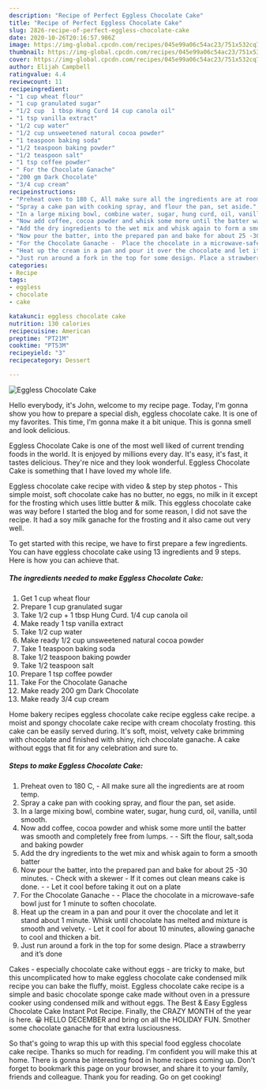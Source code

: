 ```yaml
---
description: "Recipe of Perfect Eggless Chocolate Cake"
title: "Recipe of Perfect Eggless Chocolate Cake"
slug: 2826-recipe-of-perfect-eggless-chocolate-cake
date: 2020-10-26T20:16:57.986Z
image: https://img-global.cpcdn.com/recipes/045e99a06c54ac23/751x532cq70/eggless-chocolate-cake-recipe-main-photo.jpg
thumbnail: https://img-global.cpcdn.com/recipes/045e99a06c54ac23/751x532cq70/eggless-chocolate-cake-recipe-main-photo.jpg
cover: https://img-global.cpcdn.com/recipes/045e99a06c54ac23/751x532cq70/eggless-chocolate-cake-recipe-main-photo.jpg
author: Elijah Campbell
ratingvalue: 4.4
reviewcount: 11
recipeingredient:
- "1 cup wheat flour"
- "1 cup granulated sugar"
- "1/2 cup  1 tbsp Hung Curd 14 cup canola oil"
- "1 tsp vanilla extract"
- "1/2 cup water"
- "1/2 cup unsweetened natural cocoa powder"
- "1 teaspoon baking soda"
- "1/2 teaspoon baking powder"
- "1/2 teaspoon salt"
- "1 tsp coffee powder"
- " For the Chocolate Ganache"
- "200 gm Dark Chocolate"
- "3/4 cup cream"
recipeinstructions:
- "Preheat oven to 180 C, All make sure all the ingredients are at room temp."
- "Spray a cake pan with cooking spray, and flour the pan, set aside."
- "In a large mixing bowl, combine water, sugar, hung curd, oil, vanilla, until smooth."
- "Now add coffee, cocoa powder and whisk some more until the batter was smooth and completely free from lumps.  Sift the flour, salt,soda and baking powder"
- "Add the dry ingredients to the wet mix and whisk again to form a smooth batter"
- "Now pour the batter, into the prepared pan and bake for about 25 -30 minutes. Check with a skewer  If it comes out clean means cake is done.   Let it cool before taking it out on a plate"
- "For the Chocolate Ganache -  Place the chocolate in a microwave-safe bowl just for 1 minute to soften chocolate."
- "Heat up the cream in a pan and pour it over the chocolate and let it stand about 1 minute. Whisk until chocolate has melted and mixture is smooth and velvety. Let it cool for about 10 minutes, allowing ganache to cool and thicken a bit."
- "Just run around a fork in the top for some design. Place a strawberry and it’s done"
categories:
- Recipe
tags:
- eggless
- chocolate
- cake

katakunci: eggless chocolate cake 
nutrition: 130 calories
recipecuisine: American
preptime: "PT21M"
cooktime: "PT53M"
recipeyield: "3"
recipecategory: Dessert

---
```



![Eggless Chocolate Cake](https://img-global.cpcdn.com/recipes/045e99a06c54ac23/751x532cq70/eggless-chocolate-cake-recipe-main-photo.jpg)

Hello everybody, it's John, welcome to my recipe page. Today, I'm gonna show you how to prepare a special dish, eggless chocolate cake. It is one of my favorites. This time, I'm gonna make it a bit unique. This is gonna smell and look delicious.

Eggless Chocolate Cake is one of the most well liked of current trending foods in the world. It is enjoyed by millions every day. It's easy, it's fast, it tastes delicious. They're nice and they look wonderful. Eggless Chocolate Cake is something that I have loved my whole life.

Eggless chocolate cake recipe with video &amp; step by step photos - This simple moist, soft chocolate cake has no butter, no eggs, no milk in it except for the frosting which uses little butter &amp; milk. This eggless chocolate cake was way before I started the blog and for some reason, I did not save the recipe. It had a soy milk ganache for the frosting and it also came out very well.


To get started with this recipe, we have to first prepare a few ingredients. You can have eggless chocolate cake using 13 ingredients and 9 steps. Here is how you can achieve that.

<!--inarticleads1-->

##### The ingredients needed to make Eggless Chocolate Cake:

1. Get 1 cup wheat flour
1. Prepare 1 cup granulated sugar
1. Take 1/2 cup + 1 tbsp Hung Curd. 1/4 cup canola oil
1. Make ready 1 tsp vanilla extract
1. Take 1/2 cup water
1. Make ready 1/2 cup unsweetened natural cocoa powder
1. Take 1 teaspoon baking soda
1. Take 1/2 teaspoon baking powder
1. Take 1/2 teaspoon salt
1. Prepare 1 tsp coffee powder
1. Take  For the Chocolate Ganache
1. Make ready 200 gm Dark Chocolate
1. Make ready 3/4 cup cream


Home bakery recipes eggless chocolate cake recipe eggless cake recipe. a moist and spongy chocolate cake recipe with cream chocolaty frosting. this cake can be easily served during. It&#39;s soft, moist, velvety cake brimming with chocolate and finished with shiny, rich chocolate ganache. A cake without eggs that fit for any celebration and sure to. 

<!--inarticleads2-->

##### Steps to make Eggless Chocolate Cake:

1. Preheat oven to 180 C, - All make sure all the ingredients are at room temp.
1. Spray a cake pan with cooking spray, and flour the pan, set aside.
1. In a large mixing bowl, combine water, sugar, hung curd, oil, vanilla, until smooth.
1. Now add coffee, cocoa powder and whisk some more until the batter was smooth and completely free from lumps. -  - Sift the flour, salt,soda and baking powder
1. Add the dry ingredients to the wet mix and whisk again to form a smooth batter
1. Now pour the batter, into the prepared pan and bake for about 25 -30 minutes. - Check with a skewer  - If it comes out clean means cake is done.  -  - Let it cool before taking it out on a plate
1. For the Chocolate Ganache -  - Place the chocolate in a microwave-safe bowl just for 1 minute to soften chocolate.
1. Heat up the cream in a pan and pour it over the chocolate and let it stand about 1 minute. Whisk until chocolate has melted and mixture is smooth and velvety. - Let it cool for about 10 minutes, allowing ganache to cool and thicken a bit.
1. Just run around a fork in the top for some design. Place a strawberry and it’s done


Cakes - especially chocolate cake without eggs - are tricky to make, but this uncomplicated how to make eggless chocolate cake condensed milk recipe you can bake the fluffy, moist. Eggless chocolate cake recipe is a simple and basic chocolate sponge cake made without oven in a pressure cooker using condensed milk and without eggs. The Best &amp; Easy Eggless Chocolate Cake Instant Pot Recipe. Finally, the CRAZY MONTH of the year is here. 😀 HELLO DECEMBER and bring on all the HOLIDAY FUN. Smother some chocolate ganache for that extra lusciousness. 

So that's going to wrap this up with this special food eggless chocolate cake recipe. Thanks so much for reading. I'm confident you will make this at home. There is gonna be interesting food in home recipes coming up. Don't forget to bookmark this page on your browser, and share it to your family, friends and colleague. Thank you for reading. Go on get cooking!
